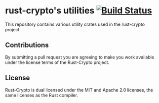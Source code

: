 # rust-crypto's utilities [![Build Status](https://travis-ci.org/RustCrypto/utils.svg?branch=master)](https://travis-ci.org/RustCrypto/utils)
This repository contains various utility crates used in the rust-crypto project.

## Contributions

By submitting a pull request you are agreeing to make you work available under
the license terms of the Rust-Crypto project.

## License

Rust-Crypto is dual licensed under the MIT and Apache 2.0 licenses, the same
licenses as the Rust compiler.
